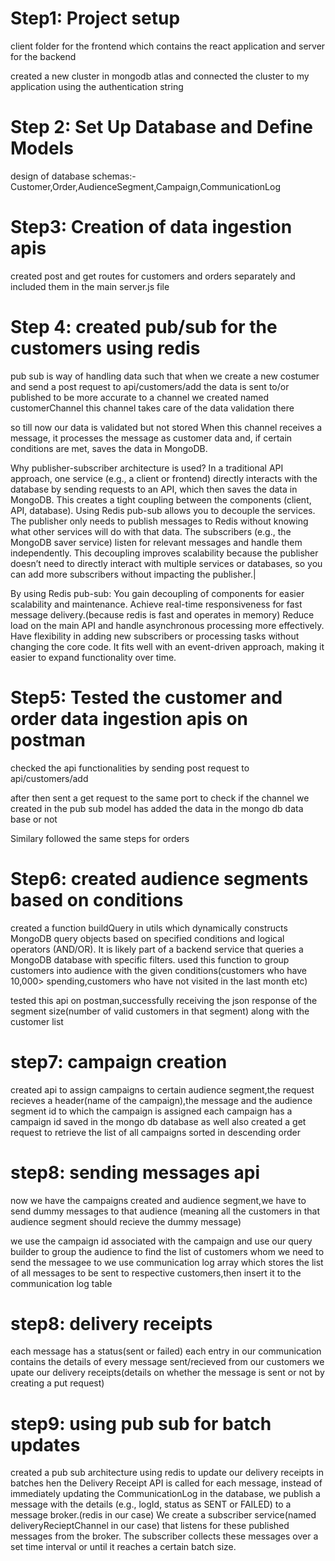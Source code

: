 # Step1: Project setup 
client folder for the frontend which contains the react application and server for the backend

created a new cluster in mongodb atlas and connected the cluster to my application using the authentication string

# Step 2: Set Up Database and Define Models
design of database schemas:- Customer,Order,AudienceSegment,Campaign,CommunicationLog

# Step3: Creation of data ingestion apis
created post and get routes for customers and orders separately and included them in the main server.js file 

# Step 4: created pub/sub for the customers using redis
pub sub is way of handling data such that when we create a new costumer and send a post request to api/customers/add the data is sent to/or published to be more accurate to a channel we created named customerChannel
this channel takes care of the data validation there 

so till now our data is validated but not stored
When this channel receives a message, it processes the message as customer data and, if certain conditions are met, saves the data in MongoDB.

Why publisher-subscriber architecture is used?
In a traditional API approach, one service (e.g., a client or frontend) directly interacts with the database by sending requests to an API, which then saves the data in MongoDB. This creates a tight coupling between the components (client, API, database).
Using Redis pub-sub allows you to decouple the services. The publisher only needs to publish messages to Redis without knowing what other services will do with that data. The subscribers (e.g., the MongoDB saver service) listen for relevant messages and handle them independently.
This decoupling improves scalability because the publisher doesn’t need to directly interact with multiple services or databases, so you can add more subscribers without impacting the publisher.|

By using Redis pub-sub:
You gain decoupling of components for easier scalability and maintenance.
Achieve real-time responsiveness for fast message delivery.(because redis is fast and operates in memory)
Reduce load on the main API and handle asynchronous processing more effectively.
Have flexibility in adding new subscribers or processing tasks without changing the core code.
It fits well with an event-driven approach, making it easier to expand functionality over time.

# Step5: Tested the customer and order data ingestion apis on postman 

checked the api functionalities by sending post request to api/customers/add

after then sent a get request to the same port to check if the channel we created in the pub sub model has added the data in the mongo db data base or not

Similary followed the same steps for orders

# Step6: created audience segments based on conditions

created a function buildQuery in utils which  dynamically constructs MongoDB query objects based on specified conditions and logical operators (AND/OR). It is likely part of a backend service that queries a MongoDB database with specific filters.
used this function to group customers into audience with the given conditions(customers who have 10,000> spending,customers who have not visited in the last month etc)

tested this api on postman,successfully receiving the json response of the segment size(number of valid customers in that segment) along with the customer list

# step7: campaign creation 

created api to assign campaigns to certain audience segment,the request recieves a header(name of the campaign),the message and the audience segment id to which the campaign is assigned
each campaign has a campaign id saved in the mongo db database as well
also created a get request to retrieve the list of all campaigns sorted in descending order

# step8: sending messages api

now we have the campaigns created and audience segment,we have to send dummy messages to that audience (meaning all the customers in that audience segment should recieve the dummy message)

<!-- const campaign = await Campaign.findById(new mongoose.Types.ObjectId(campaignId)).populate('audienceSegmentId');
        console.log("Found campaign:", campaign);

        if (!campaign) {
            return res.status(404).json({ message: "Campaign not found." });
        }

        const query = buildQuery(campaign.audienceSegmentId.conditions, campaign.audienceSegmentId.logic);
        const customers = await Customer.find(query); -->

we use the campaign id associated with the campaign and use our query builder to group the audience to find the list of customers whom we need to send the messagee to
we use communication log array which stores the list of all messages to be sent to respective customers,then insert it to the communication log table

# step8: delivery receipts

each message has a status(sent or failed)
each entry in our communication contains the details of every message sent/recieved from our customers
we upate our delivery receipts(details on whether the message is sent or not by creating a put request)

# step9: using pub sub for batch updates

created a pub sub architecture using redis to update our delivery receipts in batches 
hen the Delivery Receipt API is called for each message, instead of immediately updating the CommunicationLog in the database, we publish a message with the details (e.g., logId, status as SENT or FAILED) to a message broker.(redis in our case)
We create a subscriber service(named deliveryRecieptChannel in our case) that listens for these published messages from the broker.
The subscriber collects these messages over a set time interval or until it reaches a certain batch size.




